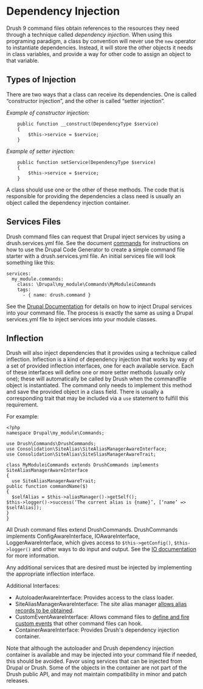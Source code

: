 Dependency Injection
==================

Drush 9 command files obtain references to the resources they need through a technique called _dependency injection_. When using this programing paradigm, a class by convention will never use the `new` operator to instantiate dependencies. Instead, it will store the other objects it needs in  class variables, and provide a way for other code to assign an object to that variable.

Types of Injection
-----------------------

There are two ways that a class can receive its dependencies. One is called “constructor injection”, and the other is called “setter injection”.

*Example of constructor injection:*
```
    public function __construct(DependencyType $service)
    {
        $this->service = $service;
    }
```

*Example of setter injection:*
```
    public function setService(DependencyType $service)
    {
        $this->service = $service;
    }
```
A class should use one or the other of these methods. The code that is responsible for providing the dependencies a class need is usually an object called the dependency injection container.

Services Files
------------------

Drush command files can request that Drupal inject services by using a drush.services.yml file. See the document [commands](commands.md) for instructions on how to use the Drupal Code Generator to create a simple command file starter with a drush.services.yml file. An initial services file will look something like this:
```
services:
  my_module.commands:
    class: \Drupal\my_module\Commands\MyModuleiCommands
    tags:
      - { name: drush.command }
```
See the [Drupal Documentation](https://www.drupal.org/docs/8/api/services-and-dependency-injection/services-and-dependency-injection-in-drupal-8) for details on how to inject Drupal services into your command file. The process is exactly the same as using a Drupal services.yml file to inject services into your module classes.

Inflection
-------------

Drush will also inject dependencies that it provides using a technique called inflection. Inflection is a kind of dependency injection that works by way of a set of provided inflection interfaces, one for each available service. Each of these interfaces will define one or more setter methods (usually only one); these will automatically be called by Drush when the commandfile object is instantiated. The command only needs to implement this method and save the provided object in a class field. There is usually a corresponding trait that may be included via a `use` statement to fulfill this requirement.

For example:
```
<?php
namespace Drupal\my_module\Commands;

use Drush\Commands\DrushCommands;
use Consolidation\SiteAlias\SiteAliasManagerAwareInterface;
use Consolidation\SiteAlias\SiteSliasManagerAwareTrait;

class MyModuleiCommands extends DrushCommands implements SiteAliasManagerAwareInterface
{
  use SiteAliasManagerAwareTrait;
public function commandName($) 
{
  $selfAlias = $this->aliasManager()->getSelf();
$this->logger()->success(‘The current alias is {name}’, [‘name’ => $selfAlias]);
}
}
```
All Drush command files extend DrushCommands. DrushCommands implements ConfigAwareInterface, IOAwareInterface, LoggerAwareInterface, which gives access to `$this->getConfig()`, `$this->logger()` and other ways to do input and output. See the [IO documentation](io.md) for more information.

Any additional services that are desired must be injected by implementing the appropriate inflection interface.

Additional Interfaces:

- AutoloaderAwareInterface: Provides access to the class loader.
- SiteAliasManagerAwareInterface: The site alias manager [allows alias records to be obtained](site-alias-manager.md).
- CustomEventAwareInterface: Allows command files to [define and fire custom events](hooks.md) that other command files can hook.
- ContainerAwareInterface: Provides Drush's dependency injection container.

Note that although the autoloader and Drush dependency injection container is available and may be injected into your command file if needed, this should be avoided. Favor using services that can be injected from Drupal or Drush. Some of the objects in the container are not part of the Drush public API, and may not maintain compatibility in minor and patch releases.
